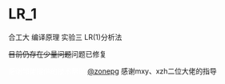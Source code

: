 # LR_1
合工大 编译原理 实验三 LR(1)分析法

~~目前仍存在少量问题~~问题已修复

<font color=#FFFFFF>感谢邹佬提供的技术帮助 [@zonepg](https://github.com/zonepg)</font>
感谢mxy、xzh二位大佬的指导
